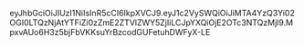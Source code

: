 eyJhbGciOiJIUzI1NiIsInR5cCI6IkpXVCJ9.eyJ1c2VySWQiOiJiMTA4YzQ3Yi02OGI0LTQzNjAtYTFiZi0zZmE2ZTVlZWY5ZjIiLCJpYXQiOjE2OTc3NTQzMjl9.MpxvAUo6H3z5bjFbVKKsuYrBzcodGUFetuhDWFyX-LE